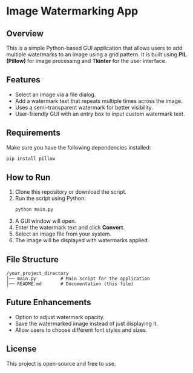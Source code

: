 # Image Watermarking App

## Overview
This is a simple Python-based GUI application that allows users to add multiple watermarks to an image using a grid pattern. It is built using **PIL (Pillow)** for image processing and **Tkinter** for the user interface.

## Features
- Select an image via a file dialog.
- Add a watermark text that repeats multiple times across the image.
- Uses a semi-transparent watermark for better visibility.
- User-friendly GUI with an entry box to input custom watermark text.

## Requirements
Make sure you have the following dependencies installed:
```sh
pip install pillow
```

## How to Run
1. Clone this repository or download the script.
2. Run the script using Python:
   ```sh
   python main.py
   ```
3. A GUI window will open.
4. Enter the watermark text and click **Convert**.
5. Select an image file from your system.
6. The image will be displayed with watermarks applied.

## File Structure
```
/your_project_directory
│── main.py         # Main script for the application
│── README.md       # Documentation (this file)
```

## Future Enhancements
- Option to adjust watermark opacity.
- Save the watermarked image instead of just displaying it.
- Allow users to choose different font styles and sizes.

## License
This project is open-source and free to use.

